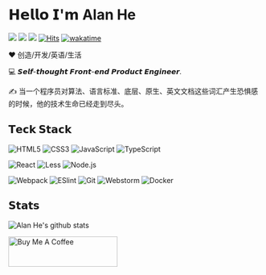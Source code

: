 # 𝗛𝗲𝗹𝗹𝗼 𝗜'𝗺 Alan He

[![](https://img.shields.io/badge/-@alanhe421-%231DA1F2?style=flat-square&logo=twitter&logoColor=ffffff)](https://twitter.com/alanhe421)
[![](https://img.shields.io/badge/-@alanhg-%23181717?style=flat-square&logo=github)](https://github.com/alanhg)
[![](https://img.shields.io/website?color=0ab9e6&style=flat-square&up_message=1991421.cn&url=https%3A%2F%2Fxlbd.me)](https://1991421.cn)
[![Hits](https://hits.seeyoufarm.com/api/count/incr/badge.svg?url=https%3A%2F%2Fgithub.com%2Falanhg)](https://hits.seeyoufarm.com)
[![wakatime](https://wakatime.com/badge/user/1fcb745b-b90e-4660-9c2d-2ae97a8ba010.svg)](https://wakatime.com/@1fcb745b-b90e-4660-9c2d-2ae97a8ba010)

❤️ 创造/开发/英语/生活

:computer: 𝙎𝙚𝙡𝙛-𝙩𝙝𝙤𝙪𝙜𝙝𝙩 𝙁𝙧𝙤𝙣𝙩-𝙚𝙣𝙙 𝙋𝙧𝙤𝙙𝙪𝙘𝙩 𝙀𝙣𝙜𝙞𝙣𝙚𝙚𝙧.


:writing_hand: 当一个程序员对算法、语言标准、底层、原生、英文文档这些词汇产生恐惧感的时候，他的技术生命已经走到尽头。


## 𝗧𝗲𝗰𝗸 𝗦𝘁𝗮𝗰𝗸

![HTML5](https://img.shields.io/badge/-HTML5-%23E44D27?style=flat-square&logo=html5&logoColor=ffffff)
![CSS3](https://img.shields.io/badge/-CSS3-%231572B6?style=flat-square&logo=css3)
![JavaScript](https://img.shields.io/badge/-JavaScript-%23F7DF1C?style=flat-square&logo=javascript&logoColor=000000&labelColor=%23F7DF1C&color=%23FFCE5A)
![TypeScript](https://img.shields.io/badge/-TypeScript-007ACC?style=flat-square&logo=typescript&logoColor=white)

![React](https://img.shields.io/badge/-React-%23282C34?style=flat-square&logo=react)
![Less](https://img.shields.io/badge/-Less-%231d365d?style=flat-square&logo=less&logoColor=ffffff)
![Node.js](https://img.shields.io/badge/-Node.js-%23282C34?style=flat-square&logo=node.js)


![Webpack](https://img.shields.io/badge/-Webpack-%232C3A42?style=flat-square&logo=webpack)
![ESlint](https://img.shields.io/badge/-ESLint-%234B32C3?style=flat-square&logo=eslint)
![Git](https://img.shields.io/badge/-Git-%23F05032?style=flat-square&logo=git&logoColor=%23ffffff)
![Webstorm](https://img.shields.io/badge/-Webstorm-%23F05032?style=flat-square&logo=webstorm)
![Docker](https://img.shields.io/badge/-Docker-%23F05032?style=flat-square&logo=docker)


## 𝗦𝘁𝗮𝘁𝘀

![Alan He's github stats](https://github-readme-stats.vercel.app/api?username=alanhg&show_icons=true&theme=dracula)

<a href="https://www.buymeacoffee.com/alanhg" target="_blank"><img src="https://cdn.buymeacoffee.com/buttons/v2/default-yellow.png" alt="Buy Me A Coffee" style="height: 60px !important;width: 217px !important;" >
